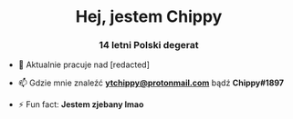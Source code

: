 <h1 align="center">Hej, jestem Chippy</h1>
<h3 align="center">14 letni Polski degerat</h3>

- 🔭 Aktualnie pracuje nad [redacted]

- 📫 Gdzie mnie znaleźć **ytchippy@protonmail.com** bądź **Chippy#1897**

- ⚡ Fun fact: **Jestem zjebany lmao**
